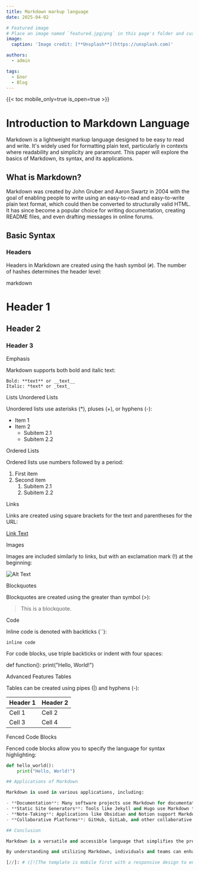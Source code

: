 ```yaml
---
title: Markdown markup language
date: 2025-04-02

# Featured image
# Place an image named `featured.jpg/png` in this page's folder and customize its options here.
image:
  caption: 'Image credit: [**Unsplash**](https://unsplash.com)'

authors:
  - admin

tags:
  - Блог
  - Blog
---
```


{{< toc mobile_only=true is_open=true >}}

# Introduction to Markdown Language

Markdown is a lightweight markup language designed to be easy to read and write. It's widely used for formatting plain text, particularly in contexts where readability and simplicity are paramount. This paper will explore the basics of Markdown, its syntax, and its applications.

## What is Markdown?

Markdown was created by John Gruber and Aaron Swartz in 2004 with the goal of enabling people to write using an easy-to-read and easy-to-write plain text format, which could then be converted to structurally valid HTML. It has since become a popular choice for writing documentation, creating README files, and even drafting messages in online forums.

## Basic Syntax

### Headers

Headers in Markdown are created using the hash symbol (`#`). The number of hashes determines the header level:

markdown
# Header 1
## Header 2
### Header 3

Emphasis

Markdown supports both bold and italic text:

    Bold: **text** or __text__
    Italic: *text* or _text_

Lists
Unordered Lists

Unordered lists use asterisks (*), pluses (+), or hyphens (-):

- Item 1
- Item 2
  - Subitem 2.1
  - Subitem 2.2

Ordered Lists

Ordered lists use numbers followed by a period:

1. First item
2. Second item
   1. Subitem 2.1
   2. Subitem 2.2

Links

Links are created using square brackets for the text and parentheses for the URL:

[Link Text](http://example.com)

Images

Images are included similarly to links, but with an exclamation mark (!) at the beginning:

![Alt Text](http://example.com/image.jpg)

Blockquotes

Blockquotes are created using the greater than symbol (>):

> This is a blockquote.

Code

Inline code is denoted with backticks (``):

`inline code`

For code blocks, use triple backticks or indent with four spaces:

def function():
print("Hello, World!")

Advanced Features
Tables

Tables can be created using pipes (|) and hyphens (-):

  Header 1 | Header 2 |
 |----------|----------|
 | Cell 1   | Cell 2   |
 | Cell 3   | Cell 4   |

Fenced Code Blocks

Fenced code blocks allow you to specify the language for syntax highlighting:

```python
def hello_world():
    print("Hello, World!")

## Applications of Markdown

Markdown is used in various applications, including:

- **Documentation**: Many software projects use Markdown for documentation due to its simplicity and readability.
- **Static Site Generators**: Tools like Jekyll and Hugo use Markdown to create static websites.
- **Note-Taking**: Applications like Obsidian and Notion support Markdown for note-taking.
- **Collaborative Platforms**: GitHub, GitLab, and other collaborative platforms use Markdown for README files, comments, and issues.

## Conclusion

Markdown is a versatile and accessible language that simplifies the process of formatting text. Its straightforward syntax and wide range of applications make it an excellent choice for both technical and non-technical writing. As more platforms adopt Markdown, its importance in modern documentation and communication continues to grow.

By understanding and utilizing Markdown, individuals and teams can enhance their productiv

[//]: # ([![The template is mobile first with a responsive design to ensure that your site looks stunning on every device.]&#40;https://raw.githubusercontent.com/wowchemy/wowchemy-hugo-modules/main/starters/academic/preview.png&#41;]&#40;https://hugoblox.com&#41;)

